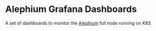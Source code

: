 # Alephium Grafana Dashboards

A set of dashboards to monitor the [Alephium](https://github.com/alephium/alephium) full node running on K8S